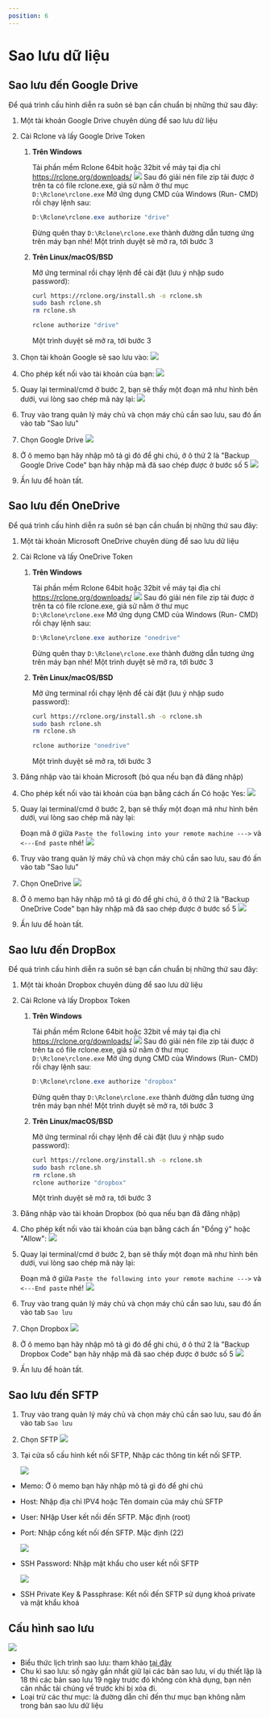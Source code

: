 ```yaml
---
position: 6
---
```


<script setup>
import { data } from '../../.vitepress/config.data.ts'
</script>

# Sao lưu dữ liệu

## Sao lưu đến Google Drive

Để quá trình cấu hình diễn ra suôn sẻ bạn cần chuẩn bị những thứ sau đây:

1. Một tài khoản Google Drive chuyên dùng để sao lưu dữ liệu
2. Cài Rclone và lấy Google Drive Token

    1. **Trên Windows**

        Tải phần mềm Rclone 64bit hoặc 32bit về máy tại địa chỉ https://rclone.org/downloads/
        ![](../../images/backup/rclone-download.png)
        Sau đó giải nén file zip tải được ở trên ta có file rclone.exe, giả sử nằm ở thư mục `D:\Rclone\rclone.exe`
        Mở ứng dụng CMD của Windows (Run- CMD) rồi chạy lệnh sau:

        ```powershell
        D:\Rclone\rclone.exe authorize "drive"
        ```

        Đừng quên thay `D:\Rclone\rclone.exe` thành đường dẫn tương ứng trên máy bạn nhé!
        Một trình duyệt sẽ mở ra, tới bước 3

    2. **Trên Linux/macOS/BSD**

        Mở ứng terminal rồi chạy lệnh để cài đặt (lưu ý nhập sudo password):

        ```bash
        curl https://rclone.org/install.sh -o rclone.sh
        sudo bash rclone.sh
        rm rclone.sh

        rclone authorize "drive"
        ```

        Một trình duyệt sẽ mở ra, tới bước 3

3. Chọn tài khoản Google sẽ sao lưu vào:
   ![](../../images/backup/googledrive01.png)
4. Cho phép kết nối vào tài khoản của bạn:
   ![](../../images/backup/googledrive02.png)
5. Quay lại terminal/cmd ở bước 2, bạn sẽ thấy một đoạn mã như hình bên dưới, vui lòng sao chép mã này lại:
   ![](../../images/backup/rclone-ggdrive-config-token.png)
6. Truy vào <a :href="data.url + '/servers/'" target="_blank">trang quản lý máy chủ</a> và chọn máy chủ cần sao lưu, sau đó ấn vào tab "Sao lưu"
7. Chọn Google Drive
   ![](../../images/backup/backup-list.png)
8. Ở ô memo bạn hãy nhập mô tả gì đó để ghi chú, ở ô thứ 2 là "Backup Google Drive Code" bạn hãy nhập mã đã sao chép được ở bước số 5
   ![](../../images/backup/googledrive05.png)
9. Ấn lưu để hoàn tất.

## Sao lưu đến OneDrive

Để quá trình cấu hình diễn ra suôn sẻ bạn cần chuẩn bị những thứ sau đây:

1. Một tài khoản Microsoft OneDrive chuyên dùng để sao lưu dữ liệu
2. Cài Rclone và lấy OneDrive Token

    1. **Trên Windows**

        Tải phần mềm Rclone 64bit hoặc 32bit về máy tại địa chỉ https://rclone.org/downloads/
        ![](../../images/backup/rclone-download.png)
        Sau đó giải nén file zip tải được ở trên ta có file rclone.exe, giả sử nằm ở thư mục `D:\Rclone\rclone.exe`
        Mở ứng dụng CMD của Windows (Run- CMD) rồi chạy lệnh sau:

        ```powershell
        D:\Rclone\rclone.exe authorize "onedrive"
        ```

        Đừng quên thay `D:\Rclone\rclone.exe` thành đường dẫn tương ứng trên máy bạn nhé!
        Một trình duyệt sẽ mở ra, tới bước 3

    2. **Trên Linux/macOS/BSD**

        Mở ứng terminal rồi chạy lệnh để cài đặt (lưu ý nhập sudo password):

        ```bash
        curl https://rclone.org/install.sh -o rclone.sh
        sudo bash rclone.sh
        rm rclone.sh

        rclone authorize "onedrive"
        ```

        Một trình duyệt sẽ mở ra, tới bước 3

3. Đăng nhập vào tài khoản Microsoft (bỏ qua nếu bạn đã đăng nhập)
4. Cho phép kết nối vào tài khoản của bạn bằng cách ấn Có hoặc Yes:
   ![](../../images/onedrive-accept.png)
5. Quay lại terminal/cmd ở bước 2, bạn sẽ thấy một đoạn mã như hình bên dưới, vui lòng sao chép mã này lại:

    Đoạn mã ở giữa `Paste the following into your remote machine --->` và `<---End paste` nhé!
    ![](../../images/backup/rclone-config-token.png)

6. Truy vào <a :href="data.url + '/servers/'" target="_blank">trang quản lý máy chủ</a> và chọn máy chủ cần sao lưu, sau đó ấn vào tab "Sao lưu"
7. Chọn OneDrive
   ![](../../images/backup/backup-list.png)
8. Ở ô memo bạn hãy nhập mô tả gì đó để ghi chú, ở ô thứ 2 là "Backup OneDrive Code" bạn hãy nhập mã đã sao chép được ở bước số 5
   ![](../../images/connect-onedrive.png)
9. Ấn lưu để hoàn tất.

## Sao lưu đến DropBox

Để quá trình cấu hình diễn ra suôn sẻ bạn cần chuẩn bị những thứ sau đây:

1. Một tài khoản Dropbox chuyên dùng để sao lưu dữ liệu
2. Cài Rclone và lấy Dropbox Token

    1. **Trên Windows**

        Tải phần mềm Rclone 64bit hoặc 32bit về máy tại địa chỉ https://rclone.org/downloads/
        ![](../../images/backup/rclone-download.png)
        Sau đó giải nén file zip tải được ở trên ta có file rclone.exe, giả sử nằm ở thư mục `D:\Rclone\rclone.exe`
        Mở ứng dụng CMD của Windows (Run- CMD) rồi chạy lệnh sau:

        ```powershell
        D:\Rclone\rclone.exe authorize "dropbox"
        ```

        Đừng quên thay `D:\Rclone\rclone.exe` thành đường dẫn tương ứng trên máy bạn nhé!
        Một trình duyệt sẽ mở ra, tới bước 3

    2. **Trên Linux/macOS/BSD**

        Mở ứng terminal rồi chạy lệnh để cài đặt (lưu ý nhập sudo password):

        ```bash
        curl https://rclone.org/install.sh -o rclone.sh
        sudo bash rclone.sh
        rm rclone.sh
        rclone authorize "dropbox"
        ```

        Một trình duyệt sẽ mở ra, tới bước 3

3. Đăng nhập vào tài khoản Dropbox (bỏ qua nếu bạn đã đăng nhập)
4. Cho phép kết nối vào tài khoản của bạn bằng cách ấn "Đồng ý" hoặc "Allow":
   ![](../../images/dropbox-allow.png)
5. Quay lại terminal/cmd ở bước 2, bạn sẽ thấy một đoạn mã như hình bên dưới, vui lòng sao chép mã này lại:

    Đoạn mã ở giữa `Paste the following into your remote machine --->` và `<---End paste` nhé!
    ![](../../images/backup/rclone-config-token.png)

6. Truy vào <a :href="data.url + '/servers/'" target="_blank">trang quản lý máy chủ</a> và chọn máy chủ cần sao lưu, sau đó ấn vào tab `Sao lưu`
7. Chọn Dropbox
   ![](../../images/backup/backup-list.png)
8. Ở ô memo bạn hãy nhập mô tả gì đó để ghi chú, ở ô thứ 2 là "Backup Dropbox Code" bạn hãy nhập mã đã sao chép được ở bước số 5
   ![](../../images/connect-onedrive.png)
9. Ấn lưu để hoàn tất.

## Sao lưu đến SFTP

1. Truy vào <a :href="data.url + '/servers/'" target="_blank">trang quản lý máy chủ</a> và chọn máy chủ cần sao lưu, sau đó ấn vào tab `Sao lưu`
2. Chọn SFTP
   ![](../../images/docs/vi/server/backup/backup-list.png)
3. Tại cửa sổ cấu hình kết nối SFTP, Nhập các thông tin kết nối SFTP.

    ![](../../images/docs/vi/server/backup/rclone-sftp-config.png)

-   Memo: Ở ô memo bạn hãy nhập mô tả gì đó để ghi chú
-   Host: Nhập địa chỉ IPV4 hoặc Tên domain của máy chủ SFTP
-   User: NHập User kết nối đến SFTP. Mặc định (root)
-   Port: Nhập cổng kết nối đến SFTP. Mặc định (22)

    ![](../../images/docs/en/server/backup/rclone-sftp-config1.png)

-   SSH Password: Nhập mật khẩu cho user kết nối SFTP

    ![](../../images/docs/en/server/backup/rclone-sftp-config2.png)

-   SSH Private Key & Passphrase: Kết nối đến SFTP sử dụng khoá private và mật khẩu khoá

## Cấu hình sao lưu

![](../../images/backup/backup-configuration.png)

-   Biểu thức lịch trình sao lưu: tham khảo [tại đây](../knowledge/cron-job.md)
-   Chu kì sao lưu: số ngày gần nhất giữ lại các bản sao lưu, ví dụ thiết lập là 18 thì các bản sao lưu 19 ngày trước đó không còn khả dụng, bạn nên cân nhắc tải chúng về trước khi bị xóa đi.
-   Loại trừ các thư mục: là đường dẫn chỉ đến thư mục bạn không nằm trong bản sao lưu dữ liệu
